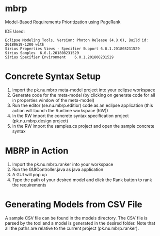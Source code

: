 # mbrp
Model-Based Requirements Prioritization using PageRank

IDE Used:    
	
	Eclipse Modeling Tools, Version: Photon Release (4.8.0), Build id: 20180619-1200 with 
	Sirius Properties Views - Specifier Support	6.0.1.201808231529
    Sirius Samples	6.0.1.201808231529
    Sirius Specifier Environment	6.0.1.201808231529

# Concrete Syntax Setup
1) Import the pk.nu.mbrp meta-model project into your eclipse workspace
2) Generate code for the meta-model (by clicking on generate code for all in properties window of the meta-model)
3) Run the editor (se.nu.mbrp.editior) code as an eclipse application (this action will launch the Runtime workspace (RW))
4) In the RW import the concrete syntax specification project (pk.nu.mbrp.design project) 
5) In the RW import the samples.cs project and open the sample concrete syntax

# MBRP in Action
1) Import the pk.nu.mbrp.ranker into your workspace
2) Run the GUIController.java as java application
3) A GUI will pop up
4) Type the path of your desired model and click the Rank button to rank the requirements

# Generating Models from CSV File
A sample CSV file can be found in the models directory. The CSV file is parsed by the tool and a model is generated in the desired folder. Note that all the paths are relative to the current project (pk.nu.mbrp.ranker).